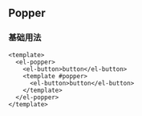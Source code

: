 ## Popper

### 基础用法

```vue
<template>
  <el-popper>
    <el-button>button</el-button>
    <template #popper>
      <el-button>button</el-button>
    </template>
  </el-popper>
</template>
```

